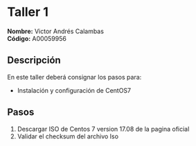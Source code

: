 # Taller 1

**Nombre:** Victor Andrés Calambas  
**Código:** A00059956

## Descripción
En este taller deberá consignar los pasos para:
* Instalación y configuración de CentOS7

## Pasos
1. Descargar ISO de Centos 7 version 17.08 de la pagina oficial
2. Validar el checksum del archivo Iso
